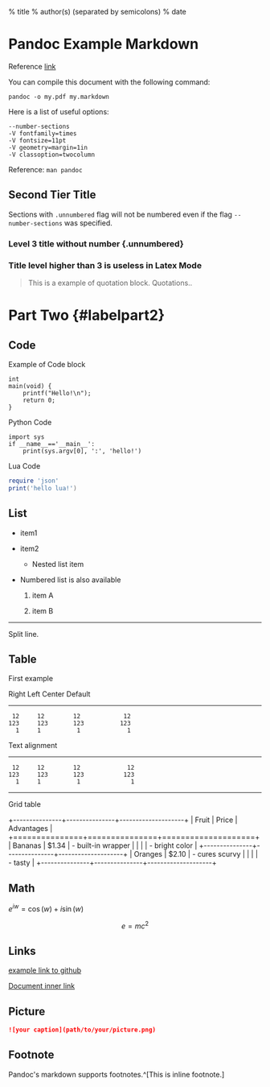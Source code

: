 % title
% author(s) (separated by semicolons)
% date

Pandoc Example Markdown
===

Reference [link](http://pages.tzengyuxio.me/pandoc/)

You can compile this document with the following command:

```
pandoc -o my.pdf my.markdown
```

Here is a list of useful options:

```
--number-sections
-V fontfamily=times
-V fontsize=11pt
-V geometry=margin=1in
-V classoption=twocolumn
```

Reference: `man pandoc`

Second Tier Title
---

Sections with `.unnumbered` flag will not be numbered even if the flag
`--number-sections` was specified.

### Level 3 title without number {.unnumbered}

### Title level higher than 3 is useless in Latex Mode

> This is a example of quotation block.
> Quotations..

Part Two {#labelpart2}
===

## Code

Example of Code block

``` {.c}
int
main(void) {
    printf("Hello!\n");
    return 0;
}
```

Python Code
``` {.python}
import sys
if __name__=='__main__':
    print(sys.argv[0], ':', 'hello!')
```

Lua Code
```lua
require 'json'
print('hello lua!')
```

## List

* item1

* item2

    + Nested list item

* Numbered list is also available

    1. item A

    2. item B

---

Split line.

## Table

First example

  Right     Left     Center     Default
-------     ------ ----------   -------
     12     12        12            12
    123     123       123          123
      1     1          1             1

Text alignment

-------     ------ ----------   -------
     12     12        12             12
    123     123       123           123
      1     1          1              1
-------     ------ ----------   -------

Grid table


+---------------+---------------+--------------------+
| Fruit         | Price         | Advantages         |
+===============+===============+====================+
| Bananas       | $1.34         | - built-in wrapper |
|               |               | - bright color     |
+---------------+---------------+--------------------+
| Oranges       | $2.10         | - cures scurvy     |
|               |               | - tasty            |
+---------------+---------------+--------------------+

## Math

$e^{iw} = \cos(w) + i\sin(w)$

$$ e=mc^2 $$

## Links

[example link to github](https://github.com)

[Document inner link](#labelpart2)

## Picture

```markdown
![your caption](path/to/your/picture.png)
```

## Footnote

Pandoc's markdown supports footnotes.^[This is inline footnote.]

